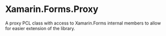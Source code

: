 # Xamarin.Forms.Proxy
A proxy PCL class with access to Xamarin.Forms internal members to allow for easier extension of the library.
